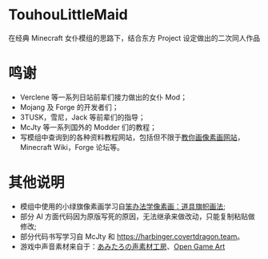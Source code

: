 # TouhouLittleMaid
在经典 Minecraft 女仆模组的思路下，结合东方 Project 设定做出的二次同人作品

# 鸣谢
- Verclene 等一系列日站前辈们接力做出的女仆 Mod；
- Mojang 及 Forge 的开发者们；
- 3TUSK，雪尼，Jack 等前辈们的指导；
- McJty 等一系列国外的 Modder 们的教程；
- 写模组中查询到的各种资料教程网站，包括但不限于[教你画像素画网站](https://32comic.com/)，Minecraft Wiki，Forge 论坛等。

# 其他说明
- 模组中使用的小绿旗像素画学习自[笨办法学像素画：道具旗帜画法](https://32comic.com/2018/08/25/笨办法学像素画：道具旗帜画法);
- 部分 AI 方面代码因为原版写死的原因，无法继承来做改动，只能复制粘贴做修改;
- 部分代码书写学习自 McJty 和 <https://harbinger.covertdragon.team>。
- 游戏中声音素材来自于：[あみたろの声素材工房](https://www14.big.or.jp/~amiami/happy/)、[Open Game Art](https://opengameart.org/)